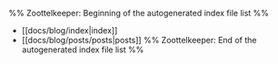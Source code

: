 %% Zoottelkeeper: Beginning of the autogenerated index file list  %%
-  [[docs/blog/index|index]]
-  [[docs/blog/posts/posts|posts]]
%% Zoottelkeeper: End of the autogenerated index file list  %%
